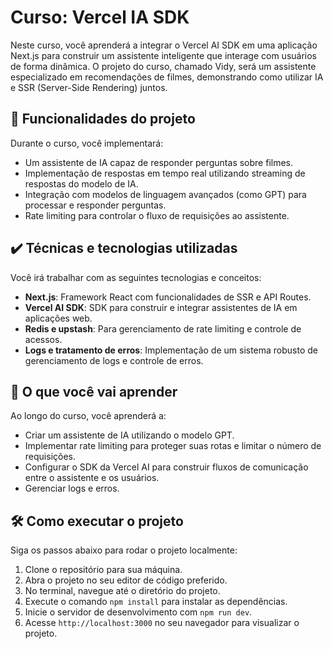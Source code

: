 # Curso: Vercel IA SDK

Neste curso, você aprenderá a integrar o Vercel AI SDK em uma aplicação Next.js para construir um assistente inteligente que interage com usuários de forma dinâmica. O projeto do curso, chamado Vidy, será um assistente especializado em recomendações de filmes, demonstrando como utilizar IA e SSR (Server-Side Rendering) juntos.

## 🔨 Funcionalidades do projeto

Durante o curso, você implementará:

- Um assistente de IA capaz de responder perguntas sobre filmes.
- Implementação de respostas em tempo real utilizando streaming de respostas do modelo de IA.
- Integração com modelos de linguagem avançados (como GPT) para processar e responder perguntas.
- Rate limiting para controlar o fluxo de requisições ao assistente.

## ✔️ Técnicas e tecnologias utilizadas

Você irá trabalhar com as seguintes tecnologias e conceitos:

- **Next.js**: Framework React com funcionalidades de SSR e API Routes.
- **Vercel AI SDK**: SDK para construir e integrar assistentes de IA em aplicações web.
- **Redis e upstash**: Para gerenciamento de rate limiting e controle de acessos.
- **Logs e tratamento de erros**: Implementação de um sistema robusto de gerenciamento de logs e controle de erros.

## 🎯 O que você vai aprender

Ao longo do curso, você aprenderá a:

- Criar um assistente de IA utilizando o modelo GPT.
- Implementar rate limiting para proteger suas rotas e limitar o número de requisições.
- Configurar o SDK da Vercel AI para construir fluxos de comunicação entre o assistente e os usuários.
- Gerenciar logs e erros.

## 🛠️ Como executar o projeto

Siga os passos abaixo para rodar o projeto localmente:

1. Clone o repositório para sua máquina.
2. Abra o projeto no seu editor de código preferido.
3. No terminal, navegue até o diretório do projeto.
4. Execute o comando `npm install` para instalar as dependências.
5. Inicie o servidor de desenvolvimento com `npm run dev`.
6. Acesse `http://localhost:3000` no seu navegador para visualizar o projeto.
